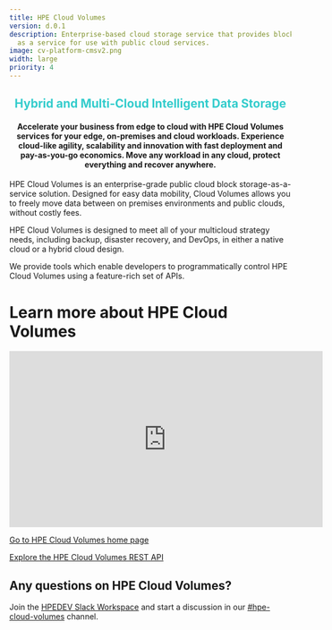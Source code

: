 ```yaml
---
title: HPE Cloud Volumes
version: d.0.1
description: Enterprise-based cloud storage service that provides block storage
  as a service for use with public cloud services.
image: cv-platform-cmsv2.png
width: large
priority: 4
---
```

<h2 style="text-align: center;"><span style="color: #33cccc;"><span class="text-gray-100 text-4xl font-light tracking-tight lg:font-thin leading-tighter lg:leading-none md:text-5xl lg:text-6xl xl:text-7xl" style="text-align: center;">Hybrid and Multi-Cloud Intelligent Data Storage</span></span></h2>


<h4><p style="text-align:center">Accelerate your business from edge to cloud with HPE Cloud Volumes services for your edge, on-premises and cloud workloads. Experience cloud-like agility, scalability and innovation with fast deployment and pay-as-you-go economics. Move any workload in any cloud, protect everything and recover anywhere.</p></h4>


HPE Cloud Volumes is an enterprise-grade public cloud block storage-as-a-service solution. Designed for easy data mobility, Cloud Volumes allows you to freely move data between on premises environments and public clouds, without costly fees.



HPE Cloud Volumes is designed to meet all of your multicloud strategy needs, including backup, disaster recovery, and DevOps, in either a native cloud or a hybrid cloud design.



We provide tools which enable developers to programmatically control HPE Cloud Volumes using a feature-rich set of APIs.

# Learn more about HPE Cloud Volumes

<iframe width="560" height="315" src="https://www.youtube.com/embed/hK2R0LeU2ew" frameborder="0" allow="accelerometer; autoplay; clipboard-write; encrypted-media; gyroscope; picture-in-picture" allowfullscreen></iframe>


[Go to HPE Cloud Volumes home page](https://www.hpe.com/us/en/storage/cloud-volumes.html)

[Explore the HPE Cloud Volumes REST API](https://docs.cloudvolumes.hpe.com/help/rest/api-overview/)

## Any questions on HPE Cloud Volumes?

Join the [HPEDEV Slack Workspace](https://slack.hpedev.io/) and start a discussion in our [#hpe-cloud-volumes](https://hpedev.slack.com/archives/CKCLL1E8Y) channel.